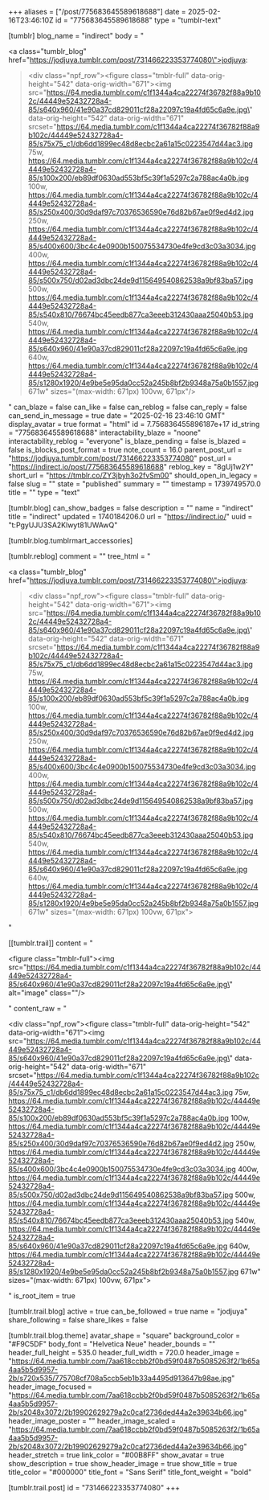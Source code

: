 +++
aliases = ["/post/775683645589618688"]
date = 2025-02-16T23:46:10Z
id = "775683645589618688"
type = "tumblr-text"

[tumblr]
blog_name = "indirect"
body = "<p><a class=\"tumblr_blog\" href=\"https://jodjuya.tumblr.com/post/731466223353774080\">jodjuya</a>:</p><blockquote><div class=\"npf_row\"><figure class=\"tmblr-full\" data-orig-height=\"542\" data-orig-width=\"671\"><img src=\"https://64.media.tumblr.com/c1f1344a4ca22274f36782f88a9b102c/44449e52432728a4-85/s640x960/41e90a37cd829011cf28a22097c19a4fd65c6a9e.jpg\" data-orig-height=\"542\" data-orig-width=\"671\" srcset=\"https://64.media.tumblr.com/c1f1344a4ca22274f36782f88a9b102c/44449e52432728a4-85/s75x75_c1/db6dd1899ec48d8ecbc2a61a15c0223547d44ac3.jpg 75w, https://64.media.tumblr.com/c1f1344a4ca22274f36782f88a9b102c/44449e52432728a4-85/s100x200/eb89df0630ad553bf5c39f1a5297c2a788ac4a0b.jpg 100w, https://64.media.tumblr.com/c1f1344a4ca22274f36782f88a9b102c/44449e52432728a4-85/s250x400/30d9daf97c70376536590e76d82b67ae0f9ed4d2.jpg 250w, https://64.media.tumblr.com/c1f1344a4ca22274f36782f88a9b102c/44449e52432728a4-85/s400x600/3bc4c4e0900b150075534730e4fe9cd3c03a3034.jpg 400w, https://64.media.tumblr.com/c1f1344a4ca22274f36782f88a9b102c/44449e52432728a4-85/s500x750/d02ad3dbc24de9d115649540862538a9bf83ba57.jpg 500w, https://64.media.tumblr.com/c1f1344a4ca22274f36782f88a9b102c/44449e52432728a4-85/s540x810/76674bc45eedb877ca3eeeb312430aaa25040b53.jpg 540w, https://64.media.tumblr.com/c1f1344a4ca22274f36782f88a9b102c/44449e52432728a4-85/s640x960/41e90a37cd829011cf28a22097c19a4fd65c6a9e.jpg 640w, https://64.media.tumblr.com/c1f1344a4ca22274f36782f88a9b102c/44449e52432728a4-85/s1280x1920/4e9be5e95da0cc52a245b8bf2b9348a75a0b1557.jpg 671w\" sizes=\"(max-width: 671px) 100vw, 671px\"/></figure></div></blockquote>"
can_blaze = false
can_like = false
can_reblog = false
can_reply = false
can_send_in_message = true
date = "2025-02-16 23:46:10 GMT"
display_avatar = true
format = "html"
id = 7.756836455896187e+17
id_string = "775683645589618688"
interactability_blaze = "noone"
interactability_reblog = "everyone"
is_blaze_pending = false
is_blazed = false
is_blocks_post_format = true
note_count = 16.0
parent_post_url = "https://jodjuya.tumblr.com/post/731466223353774080"
post_url = "https://indirect.io/post/775683645589618688"
reblog_key = "8gUj1w2Y"
short_url = "https://tmblr.co/ZY3jbyh3o2fvSm00"
should_open_in_legacy = false
slug = ""
state = "published"
summary = ""
timestamp = 1739749570.0
title = ""
type = "text"

[tumblr.blog]
can_show_badges = false
description = ""
name = "indirect"
title = "indirect"
updated = 1740184206.0
url = "https://indirect.io/"
uuid = "t:PgyUJU3SA2Klwyt81UWAwQ"

[tumblr.blog.tumblrmart_accessories]

[tumblr.reblog]
comment = ""
tree_html = "<p><a class=\"tumblr_blog\" href=\"https://jodjuya.tumblr.com/post/731466223353774080\">jodjuya</a>:</p><blockquote><div class=\"npf_row\"><figure class=\"tmblr-full\" data-orig-height=\"542\" data-orig-width=\"671\"><img src=\"https://64.media.tumblr.com/c1f1344a4ca22274f36782f88a9b102c/44449e52432728a4-85/s640x960/41e90a37cd829011cf28a22097c19a4fd65c6a9e.jpg\" data-orig-height=\"542\" data-orig-width=\"671\" srcset=\"https://64.media.tumblr.com/c1f1344a4ca22274f36782f88a9b102c/44449e52432728a4-85/s75x75_c1/db6dd1899ec48d8ecbc2a61a15c0223547d44ac3.jpg 75w, https://64.media.tumblr.com/c1f1344a4ca22274f36782f88a9b102c/44449e52432728a4-85/s100x200/eb89df0630ad553bf5c39f1a5297c2a788ac4a0b.jpg 100w, https://64.media.tumblr.com/c1f1344a4ca22274f36782f88a9b102c/44449e52432728a4-85/s250x400/30d9daf97c70376536590e76d82b67ae0f9ed4d2.jpg 250w, https://64.media.tumblr.com/c1f1344a4ca22274f36782f88a9b102c/44449e52432728a4-85/s400x600/3bc4c4e0900b150075534730e4fe9cd3c03a3034.jpg 400w, https://64.media.tumblr.com/c1f1344a4ca22274f36782f88a9b102c/44449e52432728a4-85/s500x750/d02ad3dbc24de9d115649540862538a9bf83ba57.jpg 500w, https://64.media.tumblr.com/c1f1344a4ca22274f36782f88a9b102c/44449e52432728a4-85/s540x810/76674bc45eedb877ca3eeeb312430aaa25040b53.jpg 540w, https://64.media.tumblr.com/c1f1344a4ca22274f36782f88a9b102c/44449e52432728a4-85/s640x960/41e90a37cd829011cf28a22097c19a4fd65c6a9e.jpg 640w, https://64.media.tumblr.com/c1f1344a4ca22274f36782f88a9b102c/44449e52432728a4-85/s1280x1920/4e9be5e95da0cc52a245b8bf2b9348a75a0b1557.jpg 671w\" sizes=\"(max-width: 671px) 100vw, 671px\"></figure></div></blockquote>"

[[tumblr.trail]]
content = "<p><figure class=\"tmblr-full\"><img src=\"https://64.media.tumblr.com/c1f1344a4ca22274f36782f88a9b102c/44449e52432728a4-85/s640x960/41e90a37cd829011cf28a22097c19a4fd65c6a9e.jpg\" alt=\"image\" class=\"\"/></figure></p>"
content_raw = "<p><div class=\"npf_row\"><figure class=\"tmblr-full\" data-orig-height=\"542\" data-orig-width=\"671\"><img src=\"https://64.media.tumblr.com/c1f1344a4ca22274f36782f88a9b102c/44449e52432728a4-85/s640x960/41e90a37cd829011cf28a22097c19a4fd65c6a9e.jpg\" data-orig-height=\"542\" data-orig-width=\"671\" srcset=\"https://64.media.tumblr.com/c1f1344a4ca22274f36782f88a9b102c/44449e52432728a4-85/s75x75_c1/db6dd1899ec48d8ecbc2a61a15c0223547d44ac3.jpg 75w, https://64.media.tumblr.com/c1f1344a4ca22274f36782f88a9b102c/44449e52432728a4-85/s100x200/eb89df0630ad553bf5c39f1a5297c2a788ac4a0b.jpg 100w, https://64.media.tumblr.com/c1f1344a4ca22274f36782f88a9b102c/44449e52432728a4-85/s250x400/30d9daf97c70376536590e76d82b67ae0f9ed4d2.jpg 250w, https://64.media.tumblr.com/c1f1344a4ca22274f36782f88a9b102c/44449e52432728a4-85/s400x600/3bc4c4e0900b150075534730e4fe9cd3c03a3034.jpg 400w, https://64.media.tumblr.com/c1f1344a4ca22274f36782f88a9b102c/44449e52432728a4-85/s500x750/d02ad3dbc24de9d115649540862538a9bf83ba57.jpg 500w, https://64.media.tumblr.com/c1f1344a4ca22274f36782f88a9b102c/44449e52432728a4-85/s540x810/76674bc45eedb877ca3eeeb312430aaa25040b53.jpg 540w, https://64.media.tumblr.com/c1f1344a4ca22274f36782f88a9b102c/44449e52432728a4-85/s640x960/41e90a37cd829011cf28a22097c19a4fd65c6a9e.jpg 640w, https://64.media.tumblr.com/c1f1344a4ca22274f36782f88a9b102c/44449e52432728a4-85/s1280x1920/4e9be5e95da0cc52a245b8bf2b9348a75a0b1557.jpg 671w\" sizes=\"(max-width: 671px) 100vw, 671px\"></figure></div></p>"
is_root_item = true

[tumblr.trail.blog]
active = true
can_be_followed = true
name = "jodjuya"
share_following = false
share_likes = false

[tumblr.trail.blog.theme]
avatar_shape = "square"
background_color = "#F9C5DF"
body_font = "Helvetica Neue"
header_bounds = ""
header_full_height = 535.0
header_full_width = 720.0
header_image = "https://64.media.tumblr.com/7aa618ccbb2f0bd59f0487b5085263f2/1b65a4aa5b5d9957-2b/s720x535/775708cf708a5ccb5eb1b33a4495d913647b98ae.jpg"
header_image_focused = "https://64.media.tumblr.com/7aa618ccbb2f0bd59f0487b5085263f2/1b65a4aa5b5d9957-2b/s2048x3072/2b19902629279a2c0caf2736ded44a2e39634b66.jpg"
header_image_poster = ""
header_image_scaled = "https://64.media.tumblr.com/7aa618ccbb2f0bd59f0487b5085263f2/1b65a4aa5b5d9957-2b/s2048x3072/2b19902629279a2c0caf2736ded44a2e39634b66.jpg"
header_stretch = true
link_color = "#00B8FF"
show_avatar = true
show_description = true
show_header_image = true
show_title = true
title_color = "#000000"
title_font = "Sans Serif"
title_font_weight = "bold"

[tumblr.trail.post]
id = "731466223353774080"
+++
